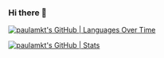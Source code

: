 ### Hi there 👋

[![paulamkt's GitHub | Languages Over Time](https://stats.quine.sh/paulamkt/languages-over-time?theme=light)](https://quine.sh)

[![paulamkt's GitHub | Stats](https://stats.quine.sh/paulamkt/github?theme=light)](https://quine.sh)
<!--
**paugmnoz/paugmnoz** is a ✨ _special_ ✨ repository because its `README.md` (this file) appears on your GitHub profile.


Here are some ideas to get you started:

- 🔭 I’m currently working on ...
- 🌱 I’m currently learning ...
- 👯 I’m looking to collaborate on ...
- 🤔 I’m looking for help with ...
- 💬 Ask me about ...
- 📫 How to reach me: ...
- 😄 Pronouns: ...
- ⚡ Fun fact: ...
-->
